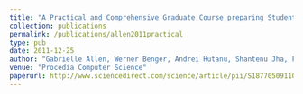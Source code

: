 ```yaml
---
title: "A Practical and Comprehensive Graduate Course preparing Students for Research involving Scientific Computing"
collection: publications
permalink: /publications/allen2011practical
type: pub
date: 2011-12-25
author: "Gabrielle Allen, Werner Benger, Andrei Hutanu, Shantenu Jha, Frank Loffler and Erik Schnetter"
venue: "Procedia Computer Science"
paperurl: http://www.sciencedirect.com/science/article/pii/S1877050911002687
---
```

